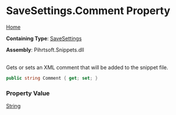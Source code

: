 # SaveSettings\.Comment Property

[Home](../../../../README.md)

**Containing Type**: [SaveSettings](../README.md)

**Assembly**: Pihrtsoft\.Snippets\.dll

\
Gets or sets an XML comment that will be added to the snippet file\.

```csharp
public string Comment { get; set; }
```

### Property Value

[String](https://docs.microsoft.com/en-us/dotnet/api/system.string)

